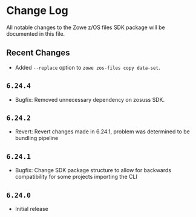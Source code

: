 # Change Log

All notable changes to the Zowe z/OS files SDK package will be documented in this file.

## Recent Changes

- Added `--replace` option to `zowe zos-files copy data-set`.

## `6.24.4`

- Bugfix: Removed unnecessary dependency on zosuss SDK.

## `6.24.2`

- Revert: Revert changes made in 6.24.1, problem was determined to be bundling pipeline

## `6.24.1`

- Bugfix: Change SDK package structure to allow for backwards compatibility for some projects importing the CLI

## `6.24.0`

- Initial release
